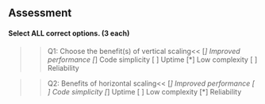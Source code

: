 ## Assessment

#### Select ALL correct options. (3 each)


>>Q1: Choose the benefit(s) of vertical scaling<<
[*] Improved performance
[*] Code simplicity
[ ] Uptime
[*] Low complexity
[ ] Reliability

>>Q2: Benefits of horizontal scaling<<
[*] Improved performance
[ ] Code simplicity
[*] Uptime
[ ] Low complexity
[*] Reliability

